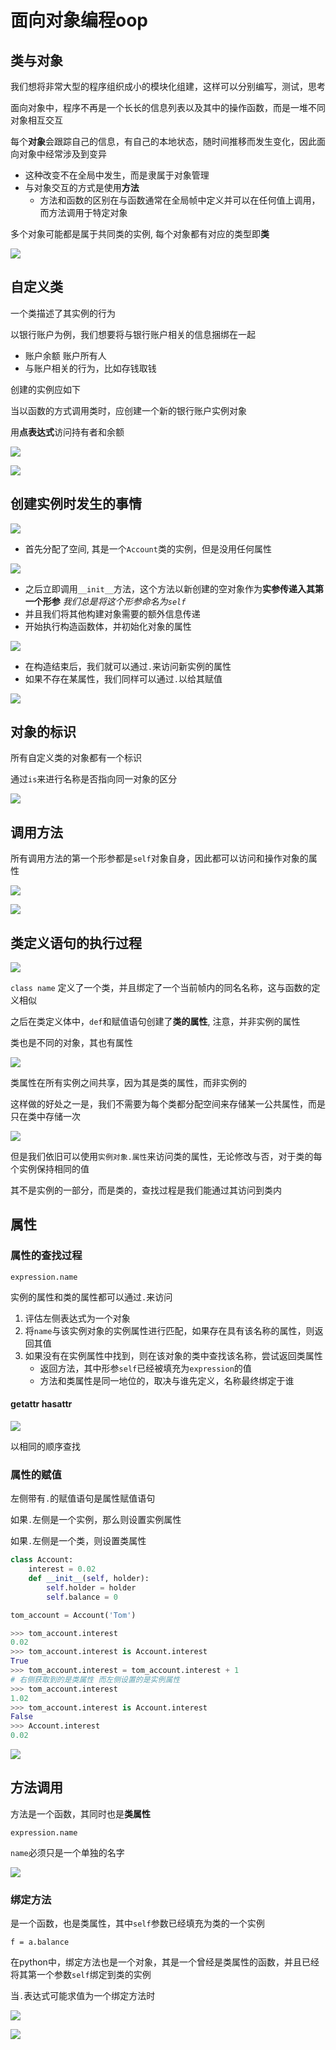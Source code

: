 # 面向对象编程oop

## 类与对象

我们想将非常大型的程序组织成小的模块化组建，这样可以分别编写，测试，思考

面向对象中，程序不再是一个长长的信息列表以及其中的操作函数，而是一堆不同对象相互交互

每个**对象**会跟踪自己的信息，有自己的本地状态，随时间推移而发生变化，因此面向对象中经常涉及到变异

* 这种改变不在全局中发生，而是隶属于对象管理
* 与对象交互的方式是使用**方法**
  * 方法和函数的区别在与函数通常在全局帧中定义并可以在任何值上调用，而方法调用于特定对象

多个对象可能都是属于共同类的实例, 每个对象都有对应的类型即**类**

![](img/9b06f519.png)

## 自定义类

一个类描述了其实例的行为

以银行账户为例，我们想要将与银行账户相关的信息捆绑在一起
  * 账户余额 账户所有人
  * 与账户相关的行为，比如存钱取钱

创建的实例应如下

当以函数的方式调用类时，应创建一个新的银行账户实例对象

用**点表达式**访问持有者和余额

![](img/b9c60467.png)

![](img/9e943cc9.png)

## 创建实例时发生的事情

![](img/880c8ceb.png)

* 首先分配了空间, 其是一个`Account`类的实例，但是没用任何属性

![](img/033ecf37.png)

* 之后立即调用`__init__`方法，这个方法以新创建的空对象作为**实参传递入其第一个形参** *我们总是将这个形参命名为`self`*
* 并且我们将其他构建对象需要的额外信息传递
* 开始执行构造函数体，并初始化对象的属性

![](img/aaa8bfd0.png)

* 在构造结束后，我们就可以通过`.`来访问新实例的属性
* 如果不存在某属性，我们同样可以通过`.`以给其赋值

![](img/b785ce8f.png)

## 对象的标识

所有自定义类的对象都有一个标识

通过`is`来进行名称是否指向同一对象的区分

![](img/6e293c03.png)

## 调用方法

所有调用方法的第一个形参都是`self`对象自身，因此都可以访问和操作对象的属性

![](img/b8a24f3b.png)

![](img/b2b867b3.png)

## 类定义语句的执行过程

![](img/0b43fa94.png)

`class name` 定义了一个类，并且绑定了一个当前帧内的同名名称，这与函数的定义相似

之后在类定义体中，`def`和赋值语句创建了**类的属性**, 注意，并非实例的属性

类也是不同的对象，其也有属性

![](img/dbae690c.png)

类属性在所有实例之间共享，因为其是类的属性，而非实例的

这样做的好处之一是，我们不需要为每个类都分配空间来存储某一公共属性，而是只在类中存储一次

![](img/55808611.png)

但是我们依旧可以使用`实例对象.属性`来访问类的属性，无论修改与否，对于类的每个实例保持相同的值

其不是实例的一部分，而是类的，查找过程是我们能通过其访问到类内

## 属性

### 属性的查找过程

`expression.name`

实例的属性和类的属性都可以通过`.`来访问

1. 评估左侧表达式为一个对象
2. 将`name`与该实例对象的实例属性进行匹配，如果存在具有该名称的属性，则返回其值
3. 如果没有在实例属性中找到，则在该对象的类中查找该名称，尝试返回类属性
    * 返回方法，其中形参`self`已经被填充为`expression`的值
    * 方法和类属性是同一地位的，取决与谁先定义，名称最终绑定于谁

#### getattr hasattr

![](img/dc20a583.png)

以相同的顺序查找

### 属性的赋值

左侧带有`.`的赋值语句是属性赋值语句

如果`.`左侧是一个实例，那么则设置实例属性

如果`.`左侧是一个类，则设置类属性

```py
class Account:
    interest = 0.02
    def __init__(self, holder):
        self.holder = holder
        self.balance = 0

tom_account = Account('Tom')
```

```py
>>> tom_account.interest
0.02
>>> tom_account.interest is Account.interest
True
>>> tom_account.interest = tom_account.interest + 1
# 右侧获取到的是类属性 而左侧设置的是实例属性
>>> tom_account.interest
1.02
>>> tom_account.interest is Account.interest
False
>>> Account.interest
0.02
```

![](img/a99fa416.png)

## 方法调用

方法是一个函数，其同时也是**类属性**

`expression.name`

`name`必须只是一个单独的名字

![](img/72bbb360.png)

### 绑定方法

是一个函数，也是类属性，其中`self`参数已经填充为类的一个实例

`f = a.balance`

在python中，绑定方法也是一个对象，其是一个曾经是类属性的函数，并且已经将其第一个参数`self`绑定到类的实例

当`.`表达式可能求值为一个绑定方法时

![](img/fdada4ee.png)

![](img/591bec04.png)
